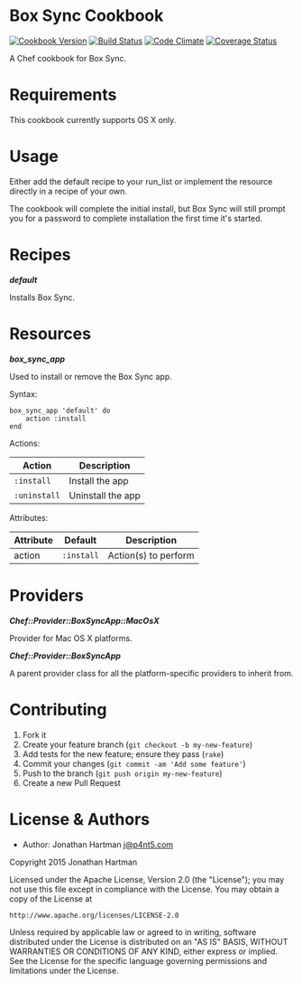 Box Sync Cookbook
=================
[![Cookbook Version](https://img.shields.io/cookbook/v/box-sync.svg)][cookbook]
[![Build Status](https://img.shields.io/travis/RoboticCheese/box-sync-chef.svg)][travis]
[![Code Climate](https://img.shields.io/codeclimate/github/RoboticCheese/box-sync-chef.svg)][codeclimate]
[![Coverage Status](https://img.shields.io/coveralls/RoboticCheese/box-sync-chef.svg)][coveralls]

[cookbook]: https://supermarket.chef.io/cookbooks/box-sync
[travis]: https://travis-ci.org/RoboticCheese/box-sync-chef
[codeclimate]: https://codeclimate.com/github/RoboticCheese/box-sync-chef
[coveralls]: https://coveralls.io/r/RoboticCheese/box-sync-chef

A Chef cookbook for Box Sync.

Requirements
============

This cookbook currently supports OS X only.

Usage
=====

Either add the default recipe to your run_list or implement the resource
directly in a recipe of your own.

The cookbook will complete the initial install, but Box Sync will still prompt
you for a password to complete installation the first time it's started.

Recipes
=======

***default***

Installs Box Sync.

Resources
=========

***box_sync_app***

Used to install or remove the Box Sync app.

Syntax:

    box_sync_app 'default' do
        action :install
    end

Actions:

| Action       | Description       |
|--------------|-------------------|
| `:install`   | Install the app   |
| `:uninstall` | Uninstall the app |

Attributes:

| Attribute  | Default        | Description          |
|------------|----------------|----------------------|
| action     | `:install`     | Action(s) to perform |

Providers
=========

***Chef::Provider::BoxSyncApp::MacOsX***

Provider for Mac OS X platforms.

***Chef::Provider::BoxSyncApp***

A parent provider class for all the platform-specific providers to inherit
from.

Contributing
============

1. Fork it
2. Create your feature branch (`git checkout -b my-new-feature`)
3. Add tests for the new feature; ensure they pass (`rake`)
4. Commit your changes (`git commit -am 'Add some feature'`)
5. Push to the branch (`git push origin my-new-feature`)
6. Create a new Pull Request

License & Authors
=================
- Author: Jonathan Hartman <j@p4nt5.com>

Copyright 2015 Jonathan Hartman

Licensed under the Apache License, Version 2.0 (the "License");
you may not use this file except in compliance with the License.
You may obtain a copy of the License at

    http://www.apache.org/licenses/LICENSE-2.0

Unless required by applicable law or agreed to in writing, software
distributed under the License is distributed on an "AS IS" BASIS,
WITHOUT WARRANTIES OR CONDITIONS OF ANY KIND, either express or implied.
See the License for the specific language governing permissions and
limitations under the License.
